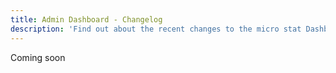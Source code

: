 ```yaml
---
title: Admin Dashboard - Changelog
description: 'Find out about the recent changes to the micro stat Dashboard.'
---
```


Coming soon

